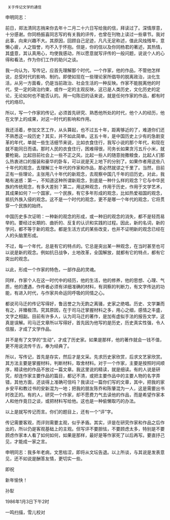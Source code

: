      关于传记文学的通信 

  申明同志： 

  前日，郑法清同志捎来你去年十二月二十六日写给我的信，拜读过了。深情厚意，十分感谢。你同杨振喜同志写的有关我的评传，也曾在刊物上读过一些章节。我对此事，向来兴趣不大。其原因，回顾自己足迹，凡凡无足称述，值此风烛残年，意懒心疲，人之毁誉，均不入于怀抱。但是，你的信以及你同杨君的著述，其热情，其盛意，其认真用心，均使我感动，所以愿意就写评传的一般问题，说说个人的心得和看法，作为你们工作的助兴之谈。 

  我一向认为，写传记，应首先理解那个时代。一个作家，他的作品，不管他怎样说，总受时代的影响、制约。即使如现在一些理论家所倡导的脱离政治，淡化生活，从另一方面看，仍是当前政治、社会生活的一种反映。作家不能脱离他的时代，受一定的政治约束，或作一定的主观反映，这已是人类历史，文化历史的定论，无论如何也不能否认的。用一句陈旧的话来说，就是任何作家的作品，都有时代的烙印。 

  所以，写一个作家的传记，必须首先研究、熟悉他所处的时代，他个人的经历，他在文学上的成果，对这一时代的影响和作用。 

  我还活着，参加文艺工作，从头算起，也不过五十年，距离够近的了，难道你们还不熟悉这一段历史？其实，并不如此简单。这五十年，是中国历史上少有的急剧变革的年代，单就一些生活细节来说，比如衣食住行，我写小说的那个年代，和现在就不能同日而语。那时人民的衣食住行，困难得很，司务长如果贪污五斤小米，就要枪毙。比起目前社会上一些不正之风，比起一些人的随意抛撒粮食，比起人们那么热衷进口的服装和豪华的卧车，可以说是天上地下的分别了。如果作者用这些八十年代的观念，去理解三十年代的作家和作品，那必然就谬之千里了。当然，目前正有一些理论，主张用八十年代的新观念，去观察中国几千年的旧历史。对此，我略有迷惑：第一，不知道这种所谓新观念，到底是一种什么样的观念？它与中华民族的传统观念，有多大差别？第二，用这种观念，作用于历史，作用于文学艺术，其成果如何？一个国家，一个民族，有它多年形成的观念，比如热爱祖国的观念，抵抗外族入侵的观念。这不是一个时代的观念，更不是哪一个年代的观念，它将贯穿一个民族的始终。 

  中国历史多次证明：一种新的观念的形成，或一种旧的观念的消失，都不是轻而易举的。要经过长期的、曲折的、反复的认识和实践的过程。因此，新的名词，新的学问，都不等于新的观念。都是生活方式的某些改变，也并不证明新的观念已经在人的头脑里形成。 

  不过，每一个年代，总是有它的特点的。它总是突出某一种观念，在当时甚至也可以说是新的观念。例如抗日战争，土地改革，全国解放，就都有它的特点，都有它突出的观念。 

  以此，形成一个作家的特色，一部作品的灵魂。 

  同样，作家个人在这一时代中的经历，他的生活，他的修养，他的思想、心理、气质，他的遭遇，作传者必须有详细准确的材料，有洞察的判断力，有文字传达的功能，有进入时代，与作家共命运同呼吸的同情之心。 

  都说司马迁的传记写得好，鲁迅誉之为无韵之离骚，史家之绝唱。历史、文学兼而有之，并臻极顶。究其原因，在于司马迁掌握材料之多，用心之细，感情之丰盛，文字之相副。目前有许多人，认为司马迁的著作，是加有虚拟手法的报告文学，这真是误解。司马迁文章所以写得好，首先因为他写的是历史，历史真实性强，令人信服，才成了文学作品。 

  并不是有了文学的“生动”，才成了历史家。如果是那样，他的著作就会一钱不值，更不用说流传千古，奉为经典了。 

  所以，写传记，首先是存实，然后才是文采。先求历史家欣赏，后求文艺家欣赏。其方法主要是掌握材料，判断材料，取舍材料。对于一个作家，主要是按照时间顺序，精读他的作品不放过一篇文章。我这里说的精读，就是细读。有的人说是研究，却连作家主要作品的篇目，都记不清，或把主要作品中的主要人物的名字弄错，其他方面，还谈得上准确可信吗？我读过一篇你们写的文章，其中，把我的家乡安平和教过书的安新混为一地；把我的朋友陈乔和陈肇混为一人，这是需要出书时改正的。有的人，研究一个作家，却不愿费力气去读他的作品，而是希望作家本人和他作竟日之谈，或把材料写给他。这也是一种偷懒取巧的办法。 

  以上是就写传记而言。你们的题目上，还有一个“评”字。 

  传记需要客观，而评则需要主观，似乎矛盾。其实，评是在研究作家和作品之后作出的，所以仍是客观基础上的主观。但写评不要胆怯，不要顾虑太多，特别是不要顾虑作家本人看了如何如何，如果是那样，最好是等作家死了以后再写。要直抒己见，才能成一家之言。 

  申明同志：我多年老病，文思枯涩，即将从文坛告退。以上所谈，与其说是发表意见，还不如说是酬答友情，更切实一些。 

  即祝 

  新年愉快！ 

  孙犁 

  1986年1月3日下午2时 

  一鸣扫描，雪儿校对 

